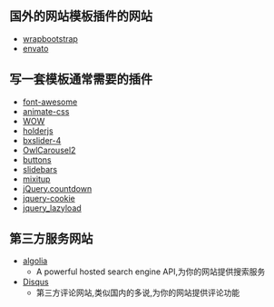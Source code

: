 
## 国外的网站模板插件的网站
+ [wrapbootstrap](https://wrapbootstrap.com/)
+ [envato](https://account.envato.com/)

## 写一套模板通常需要的插件
+ [font-awesome](https://github.com/FortAwesome/Font-Awesome)
+ [animate-css](https://github.com/daneden/animate.css)
+ [WOW](https://github.com/matthieua/WOW)
+ [holderjs](https://github.com/imsky/holder)
+ [bxslider-4](https://github.com/stevenwanderski/bxslider-4)
+ [OwlCarousel2](https://github.com/OwlCarousel2/OwlCarousel2)
+ [buttons](https://github.com/alexwolfe/Buttons)
+ [slidebars](https://github.com/adchsm/Slidebars)
+ [mixitup](https://github.com/patrickkunka/mixitup/)
+ [jQuery.countdown](https://github.com/hilios/jQuery.countdown)
+ [jquery-cookie](https://github.com/carhartl/jquery-cookie)
+ [jquery_lazyload](https://github.com/tuupola/jquery_lazyload)

## 第三方服务网站
+ [algolia](https://www.algolia.com/)
  + A powerful hosted search engine API,为你的网站提供搜索服务
+ [Disqus](http://disqus.com/)
  + 第三方评论网站,类似国内的多说,为你的网站提供评论功能
